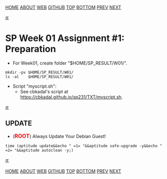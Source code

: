 ---
---
[HOME](index.md)
[ABOUT](README.md)
[WEB](https://osp4diss.vlsm.org/)
[GITHUB](https://github.com/os2xx/osp4diss/)
[TOP](#)
[BOTTOM](#endofpage)
[PREV](ASP.md#idx01)
[NEXT](S01-02.md)

[&#x213C;](#endofpage)<br id="idx00">
# SP Week 01 Assignment #1: Preparation

* For Week01, create folder "$HOME/SP_RESULT/W01/".

```
mkdir -pv $HOME/SP_RESULT/W01/
ls -al    $HOME/SP_RESULT/W01/

```
* Script "myscript.sh":
  * See cbkadal's script at <https://cbkadal.github.io/sp231/TXT/myscript.sh>.

[&#x213C;](#)<br id="idx02">
## UPDATE
* (<span style="color:red; font-weight:bold; font-size:larger;">ROOT</span>)
  Always Update Your Debian Guest!

```
time (aptitude update&&echo " =1= "&&aptitude safe-upgrade -y&&echo " =2= "&&aptitude autoclean -y;)

```

[&#x213C;](#)<br id="endofpage"><br>
[HOME](index.md)
[ABOUT](README.md)
[WEB](https://osp4diss.vlsm.org/)
[GITHUB](https://github.com/os2xx/osp4diss)
[TOP](#)
[BOTTOM](#endofpage)
[PREV](ASP.md#idx01)
[NEXT](S01-02.md)
<br>

